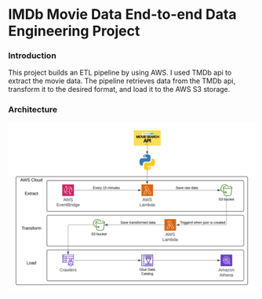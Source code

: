 # IMDb Movie Data End-to-end Data Engineering Project
### Introduction
This project builds an ETL pipeline by using AWS. I used TMDb api to extract the movie data. The pipeline retrieves data from the TMDb api, transform it to the desired format, and load it to the AWS S3 storage. 

### Architecture
![Architecture Diagram](https://github.com/SithuKyaw-AUT/imdb-movie-data-engineering-project/blob/main/tmdb-data-engineering-project.png)
